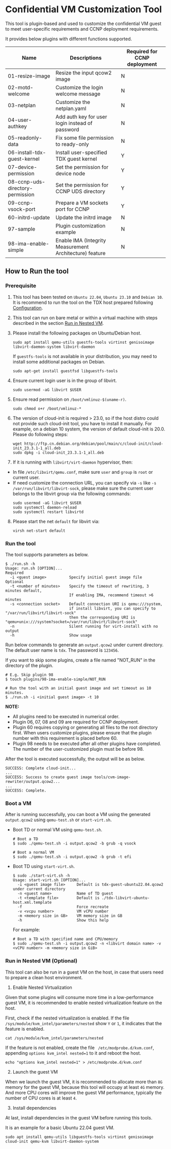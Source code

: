 # Confidential VM Customization Tool

This tool is plugin-based and used to customize the confidential VM guest to meet user-specific requirements and CCNP deployment requirements.

It provides below plugins with different functions supported.

| Name | Descriptions | Required for CCNP deployment |
| ---- | ------------ | ------------ |
| 01-resize-image | Resize the input qcow2 image | N |
| 02-motd-welcome | Customize the login welcome message | N |
| 03-netplan | Customize the netplan.yaml | N |
| 04-user-authkey | Add auth key for user login instead of password | N |
| 05-readonly-data | Fix some file permission to ready-only | N |
| 06-install-tdx-guest-kernel | Install user-specified TDX guest kernel | Y |
| 07-device-permission | Set the permission for device node | Y |
| 08-ccnp-uds-directory-permission | Set the permission for CCNP UDS directory | Y |
| 09-ccnp-vsock-port | Prepare a VM sockets port for CCNP | Y |
| 60-initrd-update | Update the initrd image | N |
| 97-sample | Plugin customization example | N |
| 98-ima-enable-simple | Enable IMA (Integrity Measurement Architecture) feature | N |


## How to Run the tool

### Prerequisite

1. This tool has been tested on `Ubuntu 22.04`, `Ubuntu 23.10` and `Debian 10`. It is recommend to run the tool on the TDX host prepared following [Configuration](../../README.md/#configuration).

2. This tool can run on bare metal or within a virtual machine with steps described in the section [Run in Nested VM](#run-in-nested-vm-optional).

3. Please install the following packages on Ubuntu/Debian host.

    ```
    sudo apt install qemu-utils guestfs-tools virtinst genisoimage libvirt-daemon-system libvirt-daemon
    ```
    If `guestfs-tools` is not available in your distribution, you may need to install some additional packages on Debian.

    ```
    sudo apt-get install guestfsd libguestfs-tools
    ```

4. Ensure current login user is in the group of libvirt.

    ```
    sudo usermod -aG libvirt $USER
    ```

5. Ensure read permission on `/boot/vmlinuz-$(uname-r)`.

    ```
    sudo chmod o+r /boot/vmlinuz-*
    ```

6. The version of cloud-init is required > 23.0, so if the host distro could not
provide such cloud-init tool, you have to install it manually. For example, on a
debian 10 system, the version of default cloud-init is 20.0. Please do following
steps:
    ```
    wget http://ftp.cn.debian.org/debian/pool/main/c/cloud-init/cloud-init_23.3.1-1_all.deb
    sudo dpkg -i cloud-init_23.3.1-1_all.deb
    ```

7. If it is running with `libvirt/virt-daemon` hypervisor, then:

  - In file `/etc/libvirt/qemu.conf`, make sure `user` and `group` is `root` or
    current user.
  - If need customize the connection URL, you can specify via `-s` like `-s /var/run/libvirt/libvirt-sock`,
    please make sure the current user belongs to the libvirt group via the following commands:
    ```
    sudo usermod -aG libvirt $USER
    sudo systemctl daemon-reload
    sudo systemctl restart libvirtd
    ```

8. Please start the net `default` for libvirt via:

    ```
    virsh net-start default
    ```

### Run the tool

The tool supports parameters as below.
```
$ ./run.sh -h
Usage: run.sh [OPTION]...
Required
  -i <guest image>          Specify initial guest image file
Optional
  -t <number of minutes>    Specify the timeout of rewriting, 3 minutes default,
                            If enabling IMA, recommend timeout >6 minutes
  -s <connection socket>    Default connection URI is qemu:///system,
                            if install libvirt, you can specify to "/var/run/libvirt/libvirt-sock"
                            then the corresponding URI is "qemu+unix:///system?socket=/var/run/libvirt/libvirt-sock"
  -n                        Silent running for virt-install with no output
  -h                        Show usage
```

Run below commands to generate an `output.qcow2` under current directory. The default user name is `tdx`. The password is `123456`.

If you want to skip some plugins, create a file named "NOT_RUN" in the directory of the plugin.

```
# E.g. Skip plugin 98
$ touch plugins/98-ima-enable-simple/NOT_RUN

# Run the tool with an initial guest image and set timeout as 10 minutes.
$ ./run.sh -i <initial guest image> -t 10
```

**NOTE:**
  - All plugins need to be executed in numerical order.
  - Plugin 06, 07, 08 and 09 are required for CCNP deployment.
  - Plugin 60 requires copying or generating all files to the root directory first. When users customize plugins, please ensure that the plugin number with this requirement is placed before 60.
  - Plugin 98 needs to be executed after all other plugins have completed. The number of the user-customized plugin must be before 98.


After the tool is executed successfully, the output will be as below.

```
SUCCESS: Complete cloud-init...
...
SUCCESS: Success to create guest image tools/cvm-image-rewriter/output.qcow2...
...
SUCCESS: Complete.
```


### Boot a VM

After  is running successfully, you can boot a VM using the generated `output.qcow2` using `qemu-test.sh` or `start-virt.sh`.

- Boot TD or normal VM using `qemu-test.sh`.

  ```
  # Boot a TD
  $ sudo ./qemu-test.sh -i output.qcow2 -b grub -q vsock

  # Boot a normal VM
  $ sudo ./qemu-test.sh -i output.qcow2 -b grub -t efi
  ```

- Boot TD using `start-virt.sh`.

  ```
  $ sudo ./start-virt.sh -h
  Usage: start-virt.sh [OPTION]...
    -i <guest image file>     Default is tdx-guest-ubuntu22.04.qcow2 under current directory
    -n <guest name>           Name of TD guest
    -t <template file>        Default is ./tdx-libvirt-ubuntu-host.xml.template
    -f                        Force recreate
    -v <vcpu number>          VM vCPU number
    -m <memory size in GB>    VM memory size in GB
    -h                        Show this help
  ```

  For example:
  ```
  # Boot a TD with specified name and CPU/memory
  $ sudo ./qemu-test.sh -i output.qcow2 -n <libvirt domain name> -v <vCPU number> -m <memory size in GiB>
  ```

### Run in Nested VM (Optional)

This tool can also be run in a guest VM on the host, in case that users need to prepare a clean host environment.  

1. Enable Nested Virtualization

Given that some plugins will consume more time in a low-performance guest VM, it is recommended to enable nested virtualization feature on the host.

First, check if the nested virtualization is enabled. If the file `/sys/module/kvm_intel/parameters/nested` show `Y` or `1`, it indicates that the feature is enabled. 

```
cat /sys/module/kvm_intel/parameters/nested
```

If the feature is not enabled, create the file ` /etc/modprobe.d/kvm.conf`, appending `options kvm_intel nested=1` to it and reboot the host.

```
echo "options kvm_intel nested=1" > /etc/modprobe.d/kvm.conf
```

2. Launch the guest VM

When we launch the guest VM, it is recommended to allocate more than `8G` memory for the guest VM, because this tool will occupy at least `4G` memory. And more CPU cores will improve the guest VM performance, typically the number of CPU cores is at least `4`.

3. Install dependencies

At last, install dependencies in the guest VM before running this tools.

It is an example for a basic Ubuntu 22.04 guest VM.

```
sudo apt install qemu-utils libguestfs-tools virtinst genisoimage cloud-init qemu-kvm libvirt-daemon-system
```
